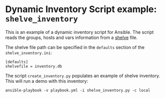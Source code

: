 # Dynamic Inventory Script example: `shelve_inventory`

This is an example of a dynamic inventory script for Ansible. The script reads the groups, hosts and vars information from a [shelve](https://docs.python.org/2/library/shelve.html) file.

The shelve file path can be specified in the `defaults` section of the `shelve_inventory.ini`:

```
[defaults]
shelvefile = inventory.db
```

The script `create_inventory.py` populates an example of shelve inventory. This will run a demo with this inventory:

```
ansible-playbook -v playbook.yml -i shelve_inventory.py -c local
```
